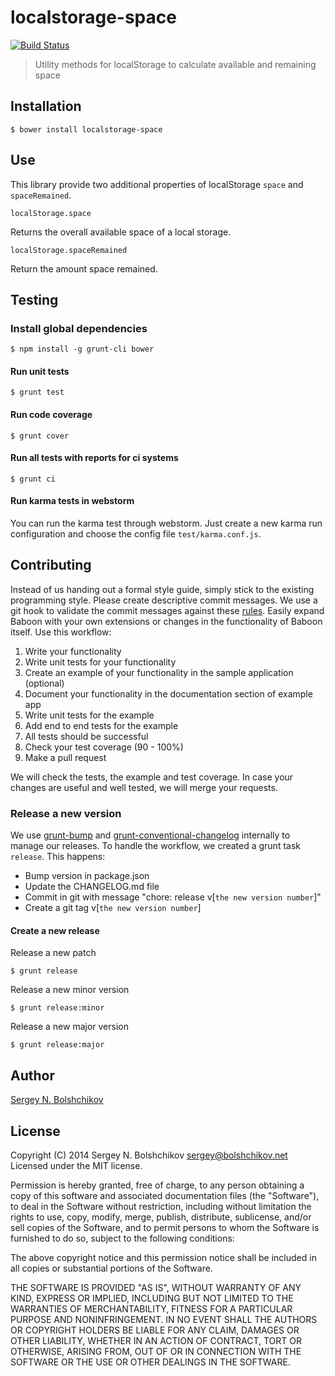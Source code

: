 # localstorage-space
[![Build Status](https://secure.travis-ci.org/bolshchikov/localstorage-space.svg?branch=master)](https://travis-ci.org/bolshchikov/localstorage-space)


> Utility methods for localStorage to calculate available and remaining space

## Installation 
    $ bower install localstorage-space
    
## Use
This library provide two additional properties of localStorage `space` and `spaceRemained`.

    localStorage.space
    
Returns the overall available space of a local storage.

    localStorage.spaceRemained
    
Return the amount space remained.


## Testing
### Install global dependencies

    $ npm install -g grunt-cli bower

#### Run unit tests

    $ grunt test

#### Run code coverage

    $ grunt cover

#### Run all tests with reports for ci systems

    $ grunt ci

#### Run karma tests in webstorm
You can run the karma test through webstorm. Just create a new karma run configuration and choose the config file `test/karma.conf.js`.

## Contributing
Instead of us handing out a formal style guide, simply stick to the existing programming style. Please create descriptive commit messages.
We use a git hook to validate the commit messages against these [rules](https://docs.google.com/document/d/1QrDFcIiPjSLDn3EL15IJygNPiHORgU1_OOAqWjiDU5Y/edit#heading=h.uyo6cb12dt6w).
Easily expand Baboon with your own extensions or changes in the functionality of Baboon itself. Use this workflow:

1. Write your functionality
2. Write unit tests for your functionality
3. Create an example of your functionality in the sample application (optional)
4. Document your functionality in the documentation section of example app
5. Write unit tests for the example
6. Add end to end tests for the example
7. All tests should be successful
8. Check your test coverage (90 - 100%)
9. Make a pull request

We will check the tests, the example and test coverage. In case your changes are useful and well tested, we will merge your requests.

### Release a new version
We use [grunt-bump](https://github.com/vojtajina/grunt-bump) and [grunt-conventional-changelog](https://github.com/btford/grunt-conventional-changelog) internally to manage our releases.
To handle the workflow, we created a grunt task `release`. This happens:

* Bump version in package.json
* Update the CHANGELOG.md file
* Commit in git with message "chore: release v[`the new version number`]"
* Create a git tag v[`the new version number`]

#### Create a new release
Release a new patch

    $ grunt release

Release a new minor version

    $ grunt release:minor

Release a new major version

    $ grunt release:major

## Author
[Sergey N. Bolshchikov](http://bolshchikov.net)

## License
Copyright (C) 2014 Sergey N. Bolshchikov <sergey@bolshchikov.net>
Licensed under the MIT license.

Permission is hereby granted, free of charge, to any person obtaining a copy
of this software and associated documentation files (the "Software"), to deal
in the Software without restriction, including without limitation the rights
to use, copy, modify, merge, publish, distribute, sublicense, and/or sell
copies of the Software, and to permit persons to whom the Software is
furnished to do so, subject to the following conditions:

The above copyright notice and this permission notice shall be included in
all copies or substantial portions of the Software.

THE SOFTWARE IS PROVIDED "AS IS", WITHOUT WARRANTY OF ANY KIND, EXPRESS OR
IMPLIED, INCLUDING BUT NOT LIMITED TO THE WARRANTIES OF MERCHANTABILITY,
FITNESS FOR A PARTICULAR PURPOSE AND NONINFRINGEMENT. IN NO EVENT SHALL THE
AUTHORS OR COPYRIGHT HOLDERS BE LIABLE FOR ANY CLAIM, DAMAGES OR OTHER
LIABILITY, WHETHER IN AN ACTION OF CONTRACT, TORT OR OTHERWISE, ARISING FROM,
OUT OF OR IN CONNECTION WITH THE SOFTWARE OR THE USE OR OTHER DEALINGS IN
THE SOFTWARE.
